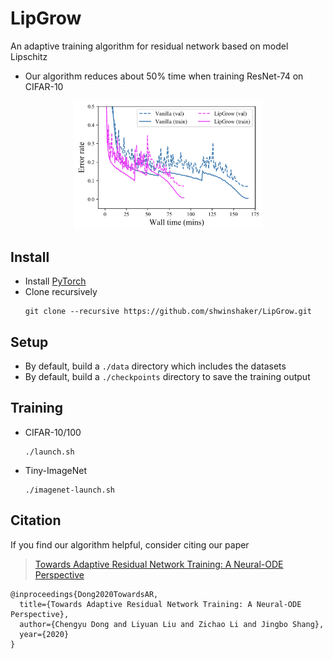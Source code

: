 # LipGrow
An adaptive training algorithm for residual network based on model Lipschitz

* Our algorithm reduces about 50% time when training ResNet-74 on CIFAR-10
<p align="center"><img width="60%" src="assets/demo.png"/></p>

## Install
* Install [PyTorch](http://pytorch.org/)
* Clone recursively
  ```
  git clone --recursive https://github.com/shwinshaker/LipGrow.git
  ```

## Setup
* By default, build a `./data` directory which includes the datasets 
* By default, build a `./checkpoints` directory to save the training output

## Training
* CIFAR-10/100
  ```
  ./launch.sh
  ```
* Tiny-ImageNet
  ```
  ./imagenet-launch.sh
  ```

## Citation

If you find our algorithm helpful, consider citing our paper
> [Towards Adaptive Residual Network Training: A Neural-ODE Perspective](https://proceedings.icml.cc/static/paper_files/icml/2020/6462-Paper.pdf)

```
@inproceedings{Dong2020TowardsAR,
  title={Towards Adaptive Residual Network Training: A Neural-ODE Perspective},
  author={Chengyu Dong and Liyuan Liu and Zichao Li and Jingbo Shang},
  year={2020}
}
```
